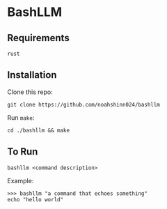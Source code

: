 # BashLLM

## Requirements
`rust`

## Installation

Clone this repo:
```
git clone https://github.com/noahshinn024/bashllm
```

Run `make`:
```
cd ./bashllm && make
```

## To Run

```
bashllm <command description>
```

Example:
```
>>> bashllm "a command that echoes something"
echo "hello world"
```

